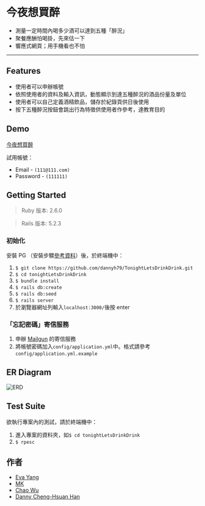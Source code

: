 # 今夜想買醉
- 測量一定時間內喝多少酒可以達到五種「醉況」
- 聚餐應酬怕喝掛，先來估一下
- 響應式網頁；用手機看也不怕
---
## Features
- 使用者可以申辦帳號
- 依照使用者的資料及輸入資訊，動態顯示到達五種醉況的酒品份量及單位
- 使用者可以自己定義酒精飲品，儲存於紀錄頁供日後使用
- 按下五種醉況按鈕會跳出行為特徵供使用者作參考，達教育目的

## Demo
[今夜想買醉](https://afternoon-scrubland-82020.herokuapp.com/)

試用帳號：
- Email - `(111@111.com)`
- Password - `(111111)`

## Getting Started
> Ruby 版本: 2.6.0

> Rails 版本: 5.2.3

### 初始化
安裝 PG （安裝步驟[參考資料](https://www.postgresql.org/download/)）後，於終端機中：
1. `$ git clone https://github.com/dannyh79/TonightLetsDrinkDrink.git`
2. `$ cd tonightLetsDrinkDrink`
3. `$ bundle install`
4. `$ rails db:create`
5. `$ rails db:seed`
6. `$ rails server`
7. 於瀏覽器網址列輸入`localhost:3000/`後按 enter

### 「忘記密碼」寄信服務
1. 申辦 [Mailgun](https://www.mailgun.com/) 的寄信服務
2. 將帳號密碼加入`config/application.yml`中。格式請參考`config/application.yml.example`

## ER Diagram
![ERD](https://trello-attachments.s3.amazonaws.com/5d0075c45f40b07c0eb0cf61/758x696/80b8bdedbb7c2db91012a2ccea2c9712/ERD_06.24.png)

## Test Suite
欲執行專案內的測試，請於終端機中：
1. 進入專案的資料夾，如`$ cd tonightLetsDrinkDrink`
2. `$ rpesc`

## 作者
- [Eva Yang](https://github.com/evayangms)
- [MK](https://github.com/mkx777)
- [Chao Wu](https://github.com/chaochaowu)
- [Danny Cheng-Hsuan Han](https://github.com/dannyh79)